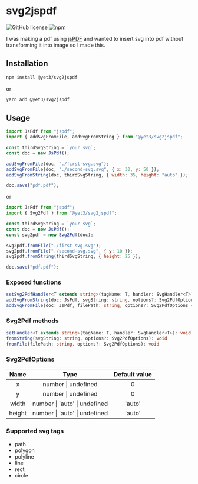# svg2jspdf

![GitHub license](https://img.shields.io/github/license/yet3/svg2jspdf?style=flat)
<a href='https://www.npmjs.com/package/@yet3/svg2jspdf'>
![npm](https://img.shields.io/npm/v/@yet3/svg2jspdf)
</a>

I was making a pdf using [jsPDF](https://github.com/parallax/jsPDF) and wanted to insert svg into pdf without transforming it into image so I made this.

## Installation

```sh
npm install @yet3/svg2jspdf
```

or

```sh
yarn add @yet3/svg2jspdf
```

## Usage

```js
import JsPdf from "jspdf";
import { addSvgFromFile, addSvgFromString } from "@yet3/svg2jspdf";

const thirdSvgString = `your svg`;
const doc = new JsPdf();

addSvgFromFile(doc, "./first-svg.svg");
addSvgFromFile(doc, "./second-svg.svg", { x: 30, y: 50 });
addSvgFromString(doc, thirdSvgString, { width: 35, height: "auto" });

doc.save("pdf.pdf");
```

or

```js
import JsPdf from "jspdf";
import { Svg2Pdf } from "@yet3/svg2jspdf";

const thirdSvgString = `your svg`;
const doc = new JsPdf();
const svg2pdf = new Svg2Pdf(doc);

svg2pdf.fromFile("./first-svg.svg");
svg2pdf.fromFile("./second-svg.svg", { y: 10 });
svg2pdf.fromString(thirdSvgString, { height: 25 });

doc.save("pdf.pdf");
```

### Exposed functions

```ts
setSvg2PdfHandler<T extends string>(tagName: T, handler: SvgHandler<T>): void
addSvgFromString(doc: JsPdf, svgString: string, options?: Svg2PdfOptions = {}): void
addSvgFromFile(doc: JsPdf, filePath: string, options?: Svg2PdfOptions = {}): void
```

### Svg2Pdf methods

```ts
setHandler<T extends string>(tagName: T, handler: SvgHandler<T>): void
fromString(svgString: string, options?: Svg2PdfOptions): void
fromFile(filePath: string, options?: Svg2PdfOptions): void
```

### Svg2PdfOptions

| **Name** |           **Type**            | **Default value** |
| :------: | :---------------------------: | :---------------: |
|    x     |      number \| undefined      |         0         |
|    y     |      number \| undefined      |         0         |
|  width   | number \| 'auto' \| undefined |      'auto'       |
|  height  | number \| 'auto' \| undefined |      'auto'       |

### Supported svg tags

- path
- polygon
- polyline
- line
- rect
- circle
